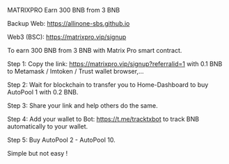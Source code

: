 <body>
<p>MATRIXPRO Earn 300 BNB from 3 BNB</p>
<p>Backup Web: <a href="https://allinone-sbs.github.io">https://allinone-sbs.github.io</a>

Web3 (BSC): <a href="https://matrixpro.vip/signup?referralid=1">https://matrixpro.vip/signup</a><br />

<p>To earn 300 BNB from 3 BNB with Matrix Pro smart contract.</p>

<p>Step 1: Copy the link: <a href="https://matrixpro.vip/signup?referralid=1">https://matrixpro.vip/signup?referralid=1</a>
with 0.1 BNB to Metamask / Imtoken / Trust wallet browser,…</p>
<p>Step 2: Wait for blockchain to transfer you to Home-Dashboard to buy AutoPool 1 with 0.2 BNB.</p>
<p>Step 3: Share your link and help others do the same.</p>
<p>Step 4: Add your wallet to Bot: <a href="https://t.me/tracktxbot">https://t.me/tracktxbot</a> to track BNB automatically to your wallet.</p>
<p>Step 5: Buy AutoPool 2 - AutoPool 10.</p>
<p>Simple but not easy !</p>

</p></p></body></html>
